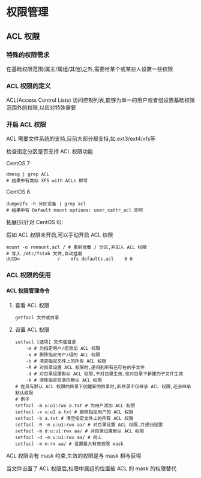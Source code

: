 # 权限管理

## ACL 权限

### 特殊的权限需求

在基础权限范围(属主/属组/其他)之外,需要给某个或某些人设置一些权限

### ACL 权限的定义

ACL(Access Control Lists) 访问控制列表,能够为单一的用户或者组设置基础权限范围外的权限,以应对特殊需要

### 开启 ACL 权限

ACL 需要文件系统的支持,目前大部分都支持,如:ext3/ext4/xfs等

检查指定分区是否支持 ACL 权限功能

CentOS 7

```shell
dmesg | grep ACL
# 结果中有类似 XFS with ACLs 即可
```

CentOS 6

```shell
dumpe2fs -h 分区设备 | grep acl
# 结果中有 Default mount options: user_xattr_acl 即可
```

拓展(只针对 CentOS 6):

假如 ACL 权限未开启,可以手动开启 ACL 权限

```shell
mount -o remount,acl / # 重新挂载 / 分区,并加入 ACL 权限
# 写入 /etc/fstab 文件,自动挂载
UUID=              /	xfs	defaults,acl	0 0
```

### ACL 权限的使用

#### ACL 权限管理命令

1. 查看 ACL 权限

    ```shell
    getfacl 文件或目录
    ```

2. 设置 ACL 权限

    ```shell
    setfacl [选项] 文件或目录
    	-m # 为指定用户/组添加 ACL 权限
    	-x # 删除指定用户/组的 ACL 权限
    	-b # 清空指定文件上的所有 ACL 权限
    	-R # 对目录设置 ACL 权限时,递归到所有已存在的子文件
    	-d # 对目录设置默认 ACL 权限,不对目录生效,仅对目录下新建的子文件生效
    	-k # 清除指定目录的默认 ACL 权限
    # 在具有默认 ACL 权限的目录下创建新的目录时,新目录不仅继承 ACL 权限,还会继承默认权限
    # 例子
    setfacl -m u:u1:rwx a.txt # 为用户添加 ACL 权限
    setfacl -x u:u1 a.txt # 删除指定用户的 ACL 权限
    setfacl -b a.txt # 清空指定文件上的所有 ACL 权限
    setfacl -R -m u:u1:rwx aa/ # 对目录设置 ACL 权限,并递归设置
    setfacl -m d:u:u1:rwx aa/ # 对目录设置默认 ACL 权限
    setfacl -d -m u:u1:rwx aa/ # 同上
    setfacl -m m:rx aa/ # 设置最大有效权限 mask
    ```

ACL 权限会有 mask 约束,生效的权限是与 mask 相与获得

当文件设置了 ACL 权限后,权限中属组的位置被 ACL 的 mask 的权限替代

